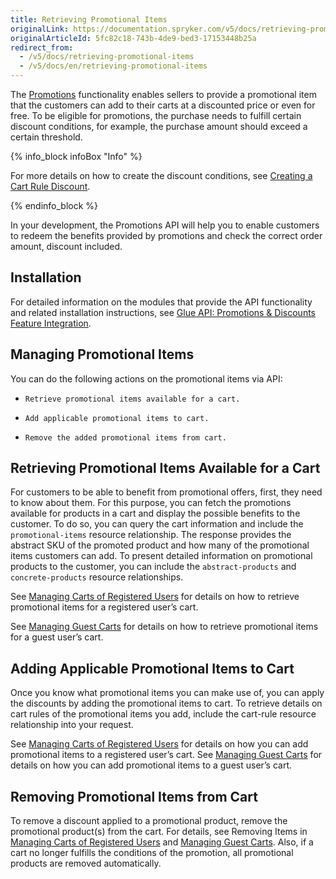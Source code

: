 ```yaml
---
title: Retrieving Promotional Items
originalLink: https://documentation.spryker.com/v5/docs/retrieving-promotional-items
originalArticleId: 5fc82c18-743b-4de9-bed3-17153448b25a
redirect_from:
  - /v5/docs/retrieving-promotional-items
  - /v5/docs/en/retrieving-promotional-items
---
```


The [Promotions](/docs/scos/dev/features/202005.0/promotions-and-discounts/discount/discount-feature-overview.html#promotional-product) functionality enables sellers to provide a promotional item that the customers can add to their carts at a discounted price or even for free. To be eligible for promotions, the purchase needs to fulfill certain discount conditions, for example, the purchase amount should exceed a certain threshold.

{% info_block infoBox "Info" %}

For more details on how to create the discount conditions, see [Creating a Cart Rule Discount](/docs/scos/user/user-guides/202005.0/back-office-user-guide/merchandising/discount/creating-a-discount/creating-a-cart-rule.html).

{% endinfo_block %}

In your development, the Promotions API will help you to enable customers to redeem the benefits provided by promotions and check the correct order amount, discount included.

## Installation
For detailed information on the modules that provide the API functionality and related installation instructions, see [Glue API: Promotions & Discounts Feature Integration](/docs/scos/dev/migration-and-integration/202005.0/feature-integration-guides/glue-api/glue-api-promotions-and-discounts-feature-integration.html).

## Managing Promotional Items
You can do the following actions on the promotional items via API:

*     Retrieve promotional items available for a cart.
*     Add applicable promotional items to cart.
*     Remove the added promotional items from cart.

## Retrieving Promotional Items Available for a Cart
For customers to be able to benefit from promotional offers, first, they need to know about them. For this purpose, you can fetch the promotions available for products in a cart and display the possible benefits to the customer. To do so, you can query the cart information and include the `promotional-items` resource relationship. The response provides the abstract SKU of the promoted product and how many of the promotional items customers can add. To present detailed information on promotional products to the customer, you can include the `abstract-products` and `concrete-products` resource relationships. 

See [Managing Carts of Registered Users](/docs/scos/dev/glue-api-guides/202005.0/managing-carts/managing-carts-of-registered-users.html) for details on how to retrieve promotional items for a registered user’s cart. 

See [Managing Guest Carts](/docs/scos/dev/glue-api-guides/202005.0/managing-carts/managing-guest-carts.html) for details on how to retrieve promotional items for a guest user’s cart.

## Adding Applicable Promotional Items to Cart
Once you know what promotional items you can make use of, you can apply the discounts by adding the promotional items to cart. To retrieve details on cart rules of the promotional items you add, include the cart-rule resource relationship into your request. 

See [Managing Carts of Registered Users](/docs/scos/dev/glue-api-guides/202005.0/managing-carts/managing-carts-of-registered-users.html) for details on how you can add promotional items to a registered user’s cart. 
See [Managing Guest Carts](/docs/scos/dev/glue-api-guides/202005.0/managing-carts/managing-guest-carts.html) for details on how you can add promotional items to a guest user’s cart.

## Removing Promotional Items from Cart
To remove a discount applied to a promotional product, remove the promotional product(s) from the cart. For details, see Removing Items in [Managing Carts of Registered Users](/docs/scos/dev/glue-api-guides/202005.0/managing-carts/managing-carts-of-registered-users.html#removing-items) and [Managing Guest Carts](/docs/scos/dev/glue-api-guides/202005.0/managing-carts/managing-guest-carts.html#removing-items-from-guest-carts). Also, if a cart no longer fulfills the conditions of the promotion, all promotional products are removed automatically.

